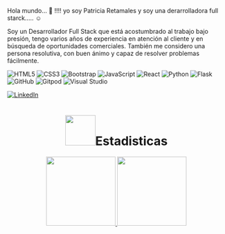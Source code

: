 Hola mundo... 👋  !!!! yo soy Patricia Retamales y soy una derarrolladora full starck..... ☺️

Soy un Desarrollador Full Stack que está acostumbrado al trabajo bajo presión, tengo varios años de experiencia en atención al cliente y en búsqueda de oportunidades comerciales. También me considero una persona resolutiva, con buen ánimo y capaz de resolver problemas fácilmente.

![HTML5](https://img.shields.io/badge/html5-%23E34F26.svg?style=for-the-badge&logo=html5&logoColor=white)
![CSS3](https://img.shields.io/badge/css3-%231572B6.svg?style=for-the-badge&logo=css3&logoColor=white) 
![Bootstrap](https://img.shields.io/badge/bootstrap-%23563D7C.svg?style=for-the-badge&logo=bootstrap&logoColor=white)
![JavaScript](https://img.shields.io/badge/javascript-%23323330.svg?style=for-the-badge&logo=javascript&logoColor=%23F7DF1E)
![React](https://img.shields.io/badge/react-%2320232a.svg?style=for-the-badge&logo=react&logoColor=%2361DAFB)
![Python](https://img.shields.io/badge/python-3670A0?style=for-the-badge&logo=python&logoColor=ffdd54)
![Flask](https://img.shields.io/badge/flask-%23000.svg?style=for-the-badge&logo=flask&logoColor=white)
![GitHub](https://img.shields.io/badge/github-%23121011.svg?style=for-the-badge&logo=github&logoColor=white)
![Gitpod](https://img.shields.io/badge/gitpod-f06611.svg?style=for-the-badge&logo=gitpod&logoColor=white)
![Visual Studio](https://img.shields.io/badge/Visual%20Studio-5C2D91.svg?style=for-the-badge&logo=visual-studio&logoColor=white)




<a href="" target="_blank"> ![LinkedIn](https://img.shields.io/badge/linkedin-%230077B5.svg?style=for-the-badge&logo=linkedin&logoColor=white)</a>



<div id="header" align="center">
  <h1 align="center"><img src="https://media.giphy.com/media/WCAneL2PXRkpogUmkF/giphy.gif" width="70"/>Estadisticas</h1>


  <a href="https://github.com/patty258012">
    <img height="160rem" src="https://github-readme-stats.vercel.app/api?username=patty258012&show_icons=true&theme=dracula&include_all_commits=true&count_private=true"/>
    <img height="160em" src="https://github-readme-stats.vercel.app/api/top-langs/?username=patty258012&layout=compact&langs_count=7&theme=dracula"/>
  
  </div>
